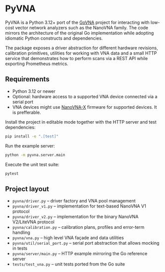 # PyVNA

PyVNA is a Python 3.12+ port of the [GoVNA](https://github.com/momentics/GoVNA) project for interacting with low-cost
vector network analyzers such as the NanoVNA family.  The code mirrors the
architecture of the original Go implementation while adopting idiomatic Python
constructs and dependencies.

The package exposes a driver abstraction for different hardware revisions,
calibration primitives, utilities for working with VNA data and a small HTTP
service that demonstrates how to perform scans via a REST API while exporting
Prometheus metrics.

## Requirements

* Python 3.12 or newer
* Optional: hardware access to a supported VNA device connected via a serial
  port
* VNA devices might use [NanoVNA-X](https://github.com/momentics/NanoVNA-X) firmware for supported devices. It is prefferable.

Install the project in editable mode together with the HTTP server and test
dependencies:

```bash
pip install -e ".[test]"
```

Run the example server:

```bash
python -m pyvna.server.main
```

Execute the unit test suite:

```bash
pytest
```

## Project layout

* `pyvna/driver.py` – driver factory and VNA pool management
* `pyvna/driver_v1.py` – implementation for text-based NanoVNA V1 protocol
* `pyvna/driver_v2.py` – implementation for the binary NanoVNA V2/LiteVNA
  protocol
* `pyvna/calibration.py` – calibration plans, profiles and error-term handling
* `pyvna/vna.py` – high level VNA façade and data utilities
* `pyvna/util/serial_port.py` – serial port abstraction that allows mocking in
  tests
* `pyvna/server/main.py` – HTTP example mirroring the Go reference server
* `tests/test_vna.py` – unit tests ported from the Go suite
